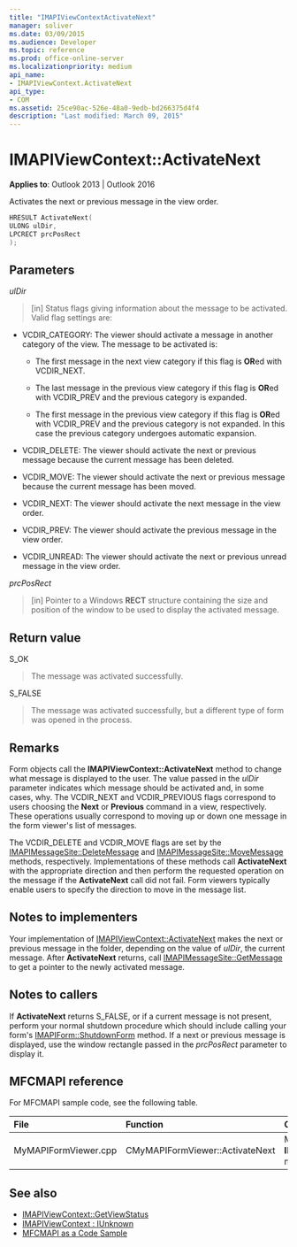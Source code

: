 ```yaml
---
title: "IMAPIViewContextActivateNext"
manager: soliver
ms.date: 03/09/2015
ms.audience: Developer
ms.topic: reference
ms.prod: office-online-server
ms.localizationpriority: medium
api_name:
- IMAPIViewContext.ActivateNext
api_type:
- COM
ms.assetid: 25ce90ac-526e-48a0-9edb-bd266375d4f4
description: "Last modified: March 09, 2015"
---
```


# IMAPIViewContext::ActivateNext

**Applies to**: Outlook 2013 | Outlook 2016 
  
Activates the next or previous message in the view order. 
  
```cpp
HRESULT ActivateNext(
ULONG ulDir,
LPCRECT prcPosRect
);
```

## Parameters

_ulDir_
  
> [in] Status flags giving information about the message to be activated. Valid flag settings are:
    
  - VCDIR_CATEGORY: The viewer should activate a message in another category of the view. The message to be activated is: 
        
    - The first message in the next view category if this flag is **OR**ed with VCDIR_NEXT. 
        
    - The last message in the previous view category if this flag is **OR**ed with VCDIR_PREV and the previous category is expanded. 
        
    - The first message in the previous view category if this flag is **OR**ed with VCDIR_PREV and the previous category is not expanded. In this case the previous category undergoes automatic expansion. 
        
  - VCDIR_DELETE: The viewer should activate the next or previous message because the current message has been deleted. 
        
  - VCDIR_MOVE: The viewer should activate the next or previous message because the current message has been moved. 
        
  - VCDIR_NEXT: The viewer should activate the next message in the view order. 
        
  - VCDIR_PREV: The viewer should activate the previous message in the view order. 
        
  - VCDIR_UNREAD: The viewer should activate the next or previous unread message in the view order. 
    
_prcPosRect_
  
> [in] Pointer to a Windows **RECT** structure containing the size and position of the window to be used to display the activated message. 
    
## Return value

S_OK 
  
> The message was activated successfully. 
    
S_FALSE 
  
> The message was activated successfully, but a different type of form was opened in the process.
    
## Remarks

Form objects call the **IMAPIViewContext::ActivateNext** method to change what message is displayed to the user. The value passed in the _ulDir_ parameter indicates which message should be activated and, in some cases, why. The VCDIR_NEXT and VCDIR_PREVIOUS flags correspond to users choosing the **Next** or **Previous** command in a view, respectively. These operations usually correspond to moving up or down one message in the form viewer's list of messages. 
  
The VCDIR_DELETE and VCDIR_MOVE flags are set by the [IMAPIMessageSite::DeleteMessage](imapimessagesite-deletemessage.md) and [IMAPIMessageSite::MoveMessage](imapimessagesite-movemessage.md) methods, respectively. Implementations of these methods call **ActivateNext** with the appropriate direction and then perform the requested operation on the message if the **ActivateNext** call did not fail. Form viewers typically enable users to specify the direction to move in the message list. 
  
## Notes to implementers

Your implementation of [IMAPIViewContext::ActivateNext](imapiviewcontext-activatenext.md) makes the next or previous message in the folder, depending on the value of  _ulDir_, the current message. After **ActivateNext** returns, call [IMAPIMessageSite::GetMessage](imapimessagesite-getmessage.md) to get a pointer to the newly activated message. 
  
## Notes to callers

If **ActivateNext** returns S_FALSE, or if a current message is not present, perform your normal shutdown procedure which should include calling your form's [IMAPIForm::ShutdownForm](imapiform-shutdownform.md) method. If a next or previous message is displayed, use the window rectangle passed in the _prcPosRect_ parameter to display it. 
  
## MFCMAPI reference

For MFCMAPI sample code, see the following table.
  
|**File**|**Function**|**Comment**|
|:-----|:-----|:-----|
|MyMAPIFormViewer.cpp  <br/> |CMyMAPIFormViewer::ActivateNext  <br/> |MFCMAPI implements the **IMAPIViewContext::ActivateNext** method in this function.  <br/> |
   
## See also

- [IMAPIViewContext::GetViewStatus](imapiviewcontext-getviewstatus.md)
- [IMAPIViewContext : IUnknown](imapiviewcontextiunknown.md)
- [MFCMAPI as a Code Sample](mfcmapi-as-a-code-sample.md)

